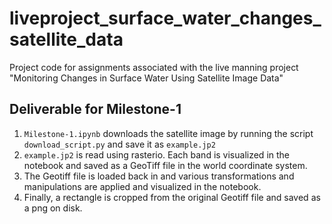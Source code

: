 # liveproject_surface_water_changes_satellite_data
Project code for assignments associated with the live manning project "Monitoring Changes in Surface Water Using Satellite Image Data"

## Deliverable for Milestone-1

1. `Milestone-1.ipynb` downloads the satellite image by running the script `download_script.py` and save it as `example.jp2`
2. `example.jp2` is read using rasterio. Each band is visualized in the notebook and saved as a GeoTiff file in the world coordinate system.
3. The Geotiff file is loaded back in and various transformations and manipulations are applied and visualized in the notebook.
4. Finally, a rectangle is cropped from the original Geotiff file and saved as a png on disk.
